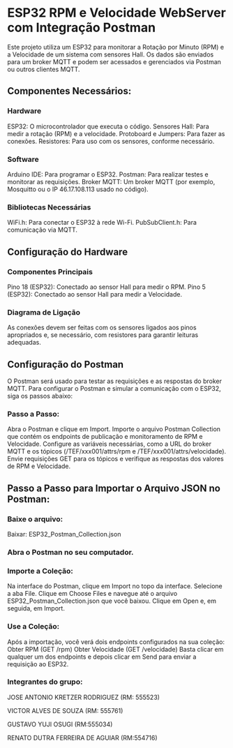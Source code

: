 # ESP32 RPM e Velocidade WebServer com Integração Postman
Este projeto utiliza um ESP32 para monitorar a Rotação por Minuto (RPM) e a Velocidade de um sistema com sensores Hall. Os dados são enviados para um broker MQTT e podem ser acessados e gerenciados via Postman ou outros clientes MQTT.

## Componentes Necessários:
### Hardware
ESP32: O microcontrolador que executa o código.
Sensores Hall: Para medir a rotação (RPM) e a velocidade.
Protoboard e Jumpers: Para fazer as conexões.
Resistores: Para uso com os sensores, conforme necessário.

### Software
Arduino IDE: Para programar o ESP32.
Postman: Para realizar testes e monitorar as requisições.
Broker MQTT: Um broker MQTT (por exemplo, Mosquitto ou o IP 46.17.108.113 usado no código).

### Bibliotecas Necessárias
WiFi.h: Para conectar o ESP32 à rede Wi-Fi.
PubSubClient.h: Para comunicação via MQTT.

## Configuração do Hardware
### Componentes Principais
Pino 18 (ESP32): Conectado ao sensor Hall para medir o RPM.
Pino 5 (ESP32): Conectado ao sensor Hall para medir a Velocidade.
### Diagrama de Ligação
As conexões devem ser feitas com os sensores ligados aos pinos apropriados e, se necessário, com resistores para garantir leituras adequadas.

## Configuração do Postman
O Postman será usado para testar as requisições e as respostas do broker MQTT. Para configurar o Postman e simular a comunicação com o ESP32, siga os passos abaixo:
### Passo a Passo:
Abra o Postman e clique em Import.
Importe o arquivo Postman Collection que contém os endpoints de publicação e monitoramento de RPM e Velocidade.
Configure as variáveis necessárias, como a URL do broker MQTT e os tópicos (/TEF/xxx001/attrs/rpm e /TEF/xxx001/attrs/velocidade).
Envie requisições GET para os tópicos e verifique as respostas dos valores de RPM e Velocidade.

## Passo a Passo para Importar o Arquivo JSON no Postman:
### Baixe o arquivo:

Baixar: ESP32_Postman_Collection.json
### Abra o Postman no seu computador.

### Importe a Coleção:

Na interface do Postman, clique em Import no topo da interface.
Selecione a aba File.
Clique em Choose Files e navegue até o arquivo ESP32_Postman_Collection.json que você baixou.
Clique em Open e, em seguida, em Import.
### Use a Coleção:

Após a importação, você verá dois endpoints configurados na sua coleção:
Obter RPM (GET /rpm)
Obter Velocidade (GET /velocidade)
Basta clicar em qualquer um dos endpoints e depois clicar em Send para enviar a requisição ao ESP32.

### Integrantes do grupo:
JOSE ANTONIO KRETZER RODRIGUEZ (RM: 555523)

VICTOR ALVES DE SOUZA (RM: 555761)

GUSTAVO YUJI OSUGI (RM:555034)

RENATO DUTRA FERREIRA DE AGUIAR (RM:554716)


